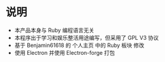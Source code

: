 # 说明
- 本产品本身与 Ruby 编程语言无关
- 本程序出于学习和娱乐整活用途编写，但采用了 GPL V3 协议
- 基于 Benjamin61618 的 个人主页 中的 Ruby 板块 修改
- 使用 Electron 并使用 Electron-forge 打包
